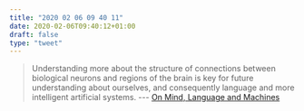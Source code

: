 ```yaml
---
title: "2020 02 06 09 40 11"
date: 2020-02-06T09:40:12+01:00
draft: false
type: "tweet"
---
```

> Understanding more about the structure of connections between biological neurons and regions of the brain is key for future understanding about ourselves, and consequently language and more intelligent artificial systems. --- [On Mind, Language and Machines](https://0x0f0f0f.github.io/posts/2020/02/on-mind-language-and-machines/)
